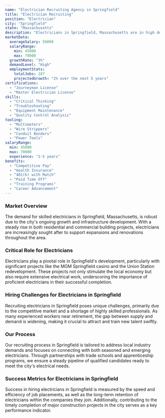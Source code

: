 ```yaml
---
name: "Electrician Recruiting Agency in Springfield"
title: "Electrician Recruiting"
position: "Electrician"
city: "Springfield"
state: "Massachusetts"
description: "Electricians in Springfield, Massachusetts are in high demand for services such as wiring buildings, installing everyday electrical appliances and troubleshooting electrical faults."
marketData:
  averageSalary: 56000
  salaryRange:
    min: 45000
    max: 70000
  growthRate: "3%"
  demandLevel: "High"
  employmentStats:
    totalJobs: 187
    projectedGrowth: "2% over the next 5 years"
certifications:
  - "Journeyman License"
  - "Master Electrician License"
skills:
  - "Critical Thinking"
  - "Troubleshooting"
  - "Equipment Maintenance"
  - "Quality Control Analysis"
tooling:
  - "Multimeters"
  - "Wire Strippers"
  - "Conduit Benders"
  - "Power Tools"
salaryRange:
  min: 45000
  max: 70000
  experience: "2-5 years"
benefits:
  - "Competitive Pay"
  - "Health Insurance"
  - "401(k) with Match"
  - "Paid Time Off"
  - "Training Programs"
  - "Career Advancement"
---
```


### Market Overview
The demand for skilled electricians in Springfield, Massachusetts, is robust due to the city's ongoing growth and infrastructure development. With a steady rise in both residential and commercial building projects, electricians are increasingly sought after to support expansions and renovations throughout the area.

### Critical Role for Electricians
Electricians play a pivotal role in Springfield's development, particularly with significant projects like the MGM Springfield casino and the Union Station redevelopment. These projects not only stimulate the local economy but also require extensive electrical work, underscoring the importance of proficient electricians in their successful completion.

### Hiring Challenges for Electricians in Springfield
Recruiting electricians in Springfield poses unique challenges, primarily due to the competitive market and a shortage of highly skilled professionals. As many experienced workers near retirement, the gap between supply and demand is widening, making it crucial to attract and train new talent swiftly.

### Our Process
Our recruiting process in Springfield is tailored to address local industry demands and focuses on connecting with both seasoned and emerging electricians. Through partnerships with trade schools and apprenticeship programs, we ensure a steady pipeline of qualified candidates ready to meet the city's electrical needs.

### Success Metrics for Electricians in Springfield
Success in hiring electricians in Springfield is measured by the speed and efficiency of job placements, as well as the long-term retention of electricians within the companies they join. Additionally, contributing to the timely completion of major construction projects in the city serves as a key performance indicator.